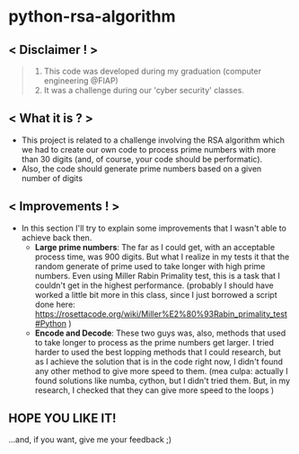 # python-rsa-algorithm
## < Disclaimer ! >
> 1. This code was developed during my graduation (computer engineering @FIAP)
> 2. It was a challenge during our 'cyber security' classes.

## < What it is ? >
* This project is related to a challenge involving the RSA algorithm which we had to create our own code to process prime numbers with more than 30 digits (and, of course, your code should be performatic).
* Also, the code should generate prime numbers based on a given number of digits

## < Improvements ! >
* In this section I'll try to explain some improvements that I wasn't able to achieve back then.
    * **Large prime numbers**: The far as I could get, with an acceptable process time, was 900 digits. But what I realize in my tests it that the random generate of prime used to take longer with high prime numbers. Even using Miller Rabin Primality test, this is a task that I couldn't get in the highest performance. (probably I should have worked a little bit more in this class, since I just borrowed a script done here: https://rosettacode.org/wiki/Miller%E2%80%93Rabin_primality_test#Python )
    * **Encode and Decode**: These two guys was, also, methods that used to take longer to process as the prime numbers get larger. I tried harder to used the best lopping methods that I could research, but as I achieve the solution that is in the code right now, I didn't found any other method to give more speed to them. (mea culpa: actually I found solutions like numba, cython, but I didn't tried them. But, in my research, I checked that they can give more speed to the loops )  

## HOPE YOU LIKE IT!
...and, if you want, give me your feedback ;)